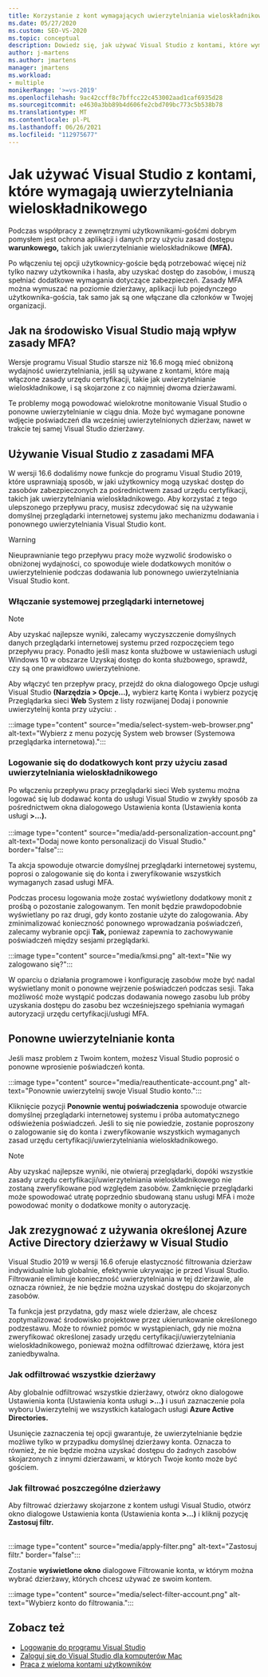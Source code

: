 ```yaml
---
title: Korzystanie z kont wymagających uwierzytelniania wieloskładnikowego
ms.date: 05/27/2020
ms.custom: SEO-VS-2020
ms.topic: conceptual
description: Dowiedz się, jak używać Visual Studio z kontami, które wymagają uwierzytelniania wieloskładnikowego.
author: j-martens
ms.author: jmartens
manager: jmartens
ms.workload:
- multiple
monikerRange: '>=vs-2019'
ms.openlocfilehash: 9ac42ccff8c7bffcc22c453002aad1caf6935d28
ms.sourcegitcommit: e4630a3bb89b4d606fe2cbd709bc773c5b538b78
ms.translationtype: MT
ms.contentlocale: pl-PL
ms.lasthandoff: 06/26/2021
ms.locfileid: "112975677"
---
```

# <a name="how-to-use-visual-studio-with-accounts-that-require-multi-factor-authentication"></a>Jak używać Visual Studio z kontami, które wymagają uwierzytelniania wieloskładnikowego

Podczas współpracy z zewnętrznymi użytkownikami-gośćmi dobrym pomysłem jest ochrona aplikacji i danych przy użyciu zasad dostępu **warunkowego,** takich jak uwierzytelnianie wieloskładnikowe **(MFA).**  

Po włączeniu tej opcji użytkownicy-goście będą potrzebować więcej niż tylko nazwy użytkownika i hasła, aby uzyskać dostęp do zasobów, i muszą spełniać dodatkowe wymagania dotyczące zabezpieczeń. Zasady MFA można wymuszać na poziomie dzierżawy, aplikacji lub pojedynczego użytkownika-gościa, tak samo jak są one włączane dla członków w Twojej organizacji. 

## <a name="how-is-the-visual-studio-experience-affected-by-mfa-policies"></a>Jak na środowisko Visual Studio mają wpływ zasady MFA?
Wersje programu Visual Studio starsze niż 16.6 mogą mieć obniżoną wydajność uwierzytelniania, jeśli są używane z kontami, które mają włączone zasady urzędu certyfikacji, takie jak uwierzytelnianie wieloskładnikowe, i są skojarzone z co najmniej dwoma dzierżawami.

Te problemy mogą powodować wielokrotne monitowanie Visual Studio o ponowne uwierzytelnianie w ciągu dnia. Może być wymagane ponowne wdjęcie poświadczeń dla wcześniej uwierzytelnionych dzierżaw, nawet w trakcie tej samej Visual Studio dzierżawy.

## <a name="using-visual-studio-with-mfa-policies"></a>Używanie Visual Studio z zasadami MFA
W wersji 16.6 dodaliśmy nowe funkcje do programu Visual Studio 2019, które usprawniają sposób, w jaki użytkownicy mogą uzyskać dostęp do zasobów zabezpieczonych za pośrednictwem zasad urzędu certyfikacji, takich jak uwierzytelniania wieloskładnikowego. Aby korzystać z tego ulepszonego przepływu pracy, musisz zdecydować się na używanie domyślnej przeglądarki internetowej systemu jako mechanizmu dodawania i ponownego uwierzytelniania Visual Studio kont.  

> [!WARNING]
> Nieuprawnianie tego przepływu pracy może wyzwolić środowisko o obniżonej wydajności, co spowoduje wiele dodatkowych monitów o uwierzytelnienie podczas dodawania lub ponownego uwierzytelniania Visual Studio kont. 

### <a name="enabling-system-web-browser"></a>Włączanie systemowej przeglądarki internetowej

> [!NOTE] 
> Aby uzyskać najlepsze wyniki, zalecamy wyczyszczenie domyślnych danych przeglądarki internetowej systemu przed rozpoczęciem tego przepływu pracy. Ponadto jeśli masz konta służbowe w ustawieniach usługi Windows 10 w obszarze Uzyskaj dostęp do konta służbowego, sprawdź, czy są one prawidłowo uwierzytelnione.

Aby włączyć ten przepływ pracy, przejdź do okna dialogowego Opcje usługi Visual Studio  **(Narzędzia > Opcje...),**  wybierz kartę Konta i wybierz pozycję Przeglądarka sieci **Web** System z listy rozwijanej Dodaj i ponownie uwierzytelnij konta przy użyciu: . 

:::image type="content" source="media/select-system-web-browser.png" alt-text="Wybierz z menu pozycję System web browser (Systemowa przeglądarka internetowa).":::

### <a name="sign-into-additional-accounts-with-mfapolicies"></a>Logowanie się do dodatkowych kont przy użyciu zasad uwierzytelniania wieloskładnikowego 
Po włączeniu przepływu pracy przeglądarki sieci Web systemu można logować się lub dodawać konta do usługi Visual Studio w zwykły sposób za pośrednictwem okna dialogowego Ustawienia konta (Ustawienia konta usługi **>...).**   
</br>
:::image type="content" source="media/add-personalization-account.png" alt-text="Dodaj nowe konto personalizacji do Visual Studio." border="false":::

Ta akcja spowoduje otwarcie domyślnej przeglądarki internetowej systemu, poprosi o zalogowanie się do konta i zweryfikowanie wszystkich wymaganych zasad usługi MFA.

Podczas procesu logowania może zostać wyświetlony dodatkowy monit z prośbą o pozostanie zalogowanym. Ten monit będzie prawdopodobnie wyświetlany po raz drugi, gdy konto zostanie użyte do zalogowania. Aby zminimalizować konieczność ponownego wprowadzania poświadczeń, zalecamy wybranie opcji **Tak,** ponieważ zapewnia to zachowywanie poświadczeń między sesjami przeglądarki.

:::image type="content" source="media/kmsi.png" alt-text="Nie wy zalogowano się?":::

W oparciu o działania programowe i konfigurację zasobów może być nadal wyświetlany monit o ponowne wejrzenie poświadczeń podczas sesji. Taka możliwość może wystąpić podczas dodawania nowego zasobu lub próby uzyskania dostępu do zasobu bez wcześniejszego spełniania wymagań autoryzacji urzędu certyfikacji/usługi MFA.

## <a name="reauthenticating-an-account"></a>Ponowne uwierzytelnianie konta  
Jeśli masz problem z Twoim kontem, możesz Visual Studio poprosić o ponowne wprosienie poświadczeń konta.  

:::image type="content" source="media/reauthenticate-account.png" alt-text="Ponownie uwierzytelnij swoje Visual Studio konto.":::

Kliknięcie pozycji **Ponownie wentuj poświadczenia** spowoduje otwarcie domyślnej przeglądarki internetowej systemu i próba automatycznego odświeżenia poświadczeń. Jeśli to się nie powiedzie, zostanie poproszony o zalogowanie się do konta i zweryfikowanie wszystkich wymaganych zasad urzędu certyfikacji/uwierzytelniania wieloskładnikowego.

> [!NOTE] 
> Aby uzyskać najlepsze wyniki, nie otwieraj przeglądarki, dopóki wszystkie zasady urzędu certyfikacji/uwierzytelniania wieloskładnikowego nie zostaną zweryfikowane pod względem zasobów. Zamknięcie przeglądarki może spowodować utratę poprzednio sbudowaną stanu usługi MFA i może powodować monity o dodatkowe monity o autoryzację.

## <a name="how-to-opt-out-of-using-a-specific-azure-active-directory-tenant-in-visual-studio"></a>Jak zrezygnować z używania określonej Azure Active Directory dzierżawy w Visual Studio

Visual Studio 2019 w wersji 16.6 oferuje elastyczność filtrowania dzierżaw indywidualnie lub globalnie, efektywnie ukrywając je przed Visual Studio. Filtrowanie eliminuje konieczność uwierzytelniania w tej dzierżawie, ale oznacza również, że nie będzie można uzyskać dostępu do skojarzonych zasobów.

Ta funkcja jest przydatna, gdy masz wiele dzierżaw, ale chcesz zoptymalizować środowisko projektowe przez ukierunkowanie określonego podzestawu. Może to również pomóc w wystąpieniach, gdy nie można zweryfikować określonej zasady urzędu certyfikacji/uwierzytelniania wieloskładnikowego, ponieważ można odfiltrować dzierżawę, która jest zaniedbywalna. 

### <a name="how-to-filter-out-all-tenants"></a>Jak odfiltrować wszystkie dzierżawy
Aby globalnie odfiltrować wszystkie dzierżawy, otwórz okno dialogowe Ustawienia konta (Ustawienia konta usługi **>...)** i usuń zaznaczenie pola wyboru Uwierzytelnij we wszystkich katalogach usługi **Azure Active Directories.**

Usunięcie zaznaczenia tej opcji gwarantuje, że uwierzytelnianie będzie możliwe tylko w przypadku domyślnej dzierżawy konta. Oznacza to również, że nie będzie można uzyskać dostępu do żadnych zasobów skojarzonych z innymi dzierżawami, w których Twoje konto może być gościem.

### <a name="how-to-filter-out-individual-tenants"></a>Jak filtrować poszczególne dzierżawy
Aby filtrować dzierżawy skojarzone z kontem usługi Visual Studio, otwórz okno dialogowe Ustawienia konta (Ustawienia konta **>...)** i kliknij pozycję **Zastosuj filtr.** 
</br>
</br>

:::image type="content" source="media/apply-filter.png" alt-text="Zastosuj filtr." border="false":::

Zostanie **wyświetlone okno** dialogowe Filtrowanie konta, w którym można wybrać dzierżawy, których chcesz używać ze swoim kontem. 

:::image type="content" source="media/select-filter-account.png" alt-text="Wybierz konto do filtrowania.":::

## <a name="see-also"></a>Zobacz też

- [Logowanie do programu Visual Studio](signing-in-to-visual-studio.md)
- [Zaloguj się do Visual Studio dla komputerów Mac](/visualstudio/mac/signing-in)
- [Praca z wieloma kontami użytkowników](work-with-multiple-user-accounts.md)
